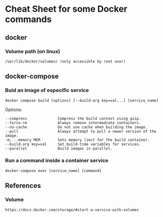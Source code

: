 # Cheat Sheet for some Docker commands

## docker

### Volume path (on linux)

    /var/lib/docker/volumes/ (only accessible by root user)

## docker-compose

### Buid an image of especific service

    docker compose build [options] [--build-arg key=val...] [service_name]

Options:  

    --compress              Compress the build context using gzip.  
    --force-rm              Always remove intermediate containers.  
    --no-cache              Do not use cache when building the image.  
    --pull                  Always attempt to pull a newer version of the image.  
    -m, --memory MEM        Sets memory limit for the build container.  
    --build-arg key=val     Set build-time variables for services.  
    --parallel              Build images in parallel.  

### Run a command inside a container service

    docker-compose exec [service_name] [command]

## References

### Volume

    https://docs.docker.com/storage/#start-a-service-with-volumes

